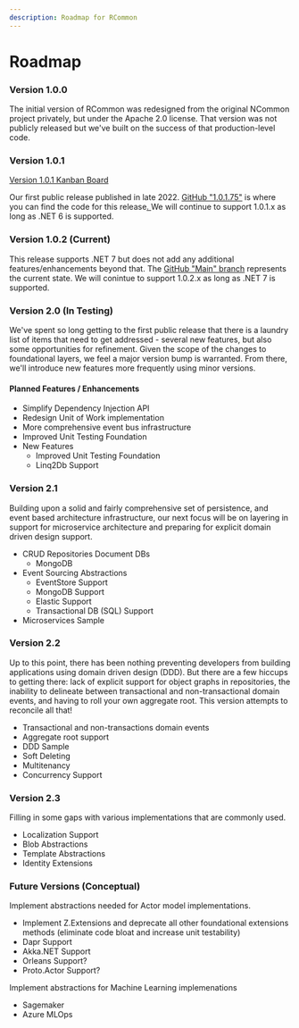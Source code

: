 ```yaml
---
description: Roadmap for RCommon
---
```


# Roadmap

### Version 1.0.0

The initial version of RCommon was redesigned from the original NCommon project privately, but under the Apache 2.0 license. That version was not publicly released but we've built on the success of that production-level code.&#x20;

### Version 1.0.1&#x20;

[Version 1.0.1 Kanban Board](https://github.com/RCommon-Team/RCommon/projects/1)

Our first public release published in late 2022. [GitHub "1.0.1.75"](https://github.com/RCommon-Team/RCommon) is where you can find the code for this release[. ](https://github.com/RCommon-Team/RCommon/tree/v1.0.1.75)We will continue to support 1.0.1.x as long as .NET 6 is supported.

### Version 1.0.2 (Current)

This release supports .NET 7 but does not add any additional features/enhancements beyond that. The [GitHub "Main" branch](https://github.com/RCommon-Team/RCommon/tree/main) represents the current state. We will conintue to support 1.0.2.x as long as .NET 7 is supported.&#x20;

### Version 2.0 (In Testing)

We've spent so long getting to the first public release that there is a laundry list of items that need to get addressed - several new features, but also some opportunities for refinement. Given the scope of the changes to foundational layers, we feel a major version bump is warranted.  From there, we'll introduce new features more frequently using minor versions.&#x20;

#### Planned Features / Enhancements

* Simplify Dependency Injection API
* Redesign Unit of Work implementation
* More comprehensive event bus infrastructure
* Improved Unit Testing Foundation
* New Features
  * Improved Unit Testing Foundation
  * Linq2Db Support

### Version 2.1

Building upon a solid and fairly comprehensive set of persistence, and event based architecture infrastructure, our next focus will be on layering in support for microservice architecture and preparing for explicit domain driven design support.&#x20;

* CRUD Repositories Document DBs
  * MongoDB
* Event Sourcing Abstractions
  * EventStore Support
  * MongoDB Support
  * Elastic Support
  * Transactional DB (SQL) Support
* Microservices Sample

### Version 2.2

Up to this point, there has been nothing preventing developers from building applications using domain driven design (DDD). But there are a few hiccups to getting there: lack of explicit support for object graphs in repositories, the inability to delineate between transactional and non-transactional domain events, and having to roll your own aggregate root. This version attempts to reconcile all that!

* Transactional and non-transactions domain events
* Aggregate root support
* DDD Sample
* Soft Deleting
* Multitenancy
* Concurrency Support

### Version 2.3

Filling in some gaps with various implementations that are commonly used.&#x20;

* Localization Support
* Blob Abstractions
* Template Abstractions
* Identity Extensions

### Future Versions (Conceptual)

Implement abstractions needed for Actor model implementations.&#x20;

* Implement Z.Extensions and deprecate all other foundational extensions methods (eliminate code bloat and increase unit testability)
* Dapr Support
* Akka.NET Support
* Orleans Support?
* Proto.Actor Support?

Implement abstractions for Machine Learning implemenations

* Sagemaker
* Azure MLOps

